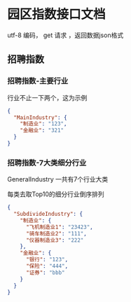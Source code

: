 # 园区指数接口文档

 utf-8 编码， get 请求 ，返回数据json格式

## 招聘指数

### 招聘指数-主要行业

行业不止一下两个，这为示例

```json
{
  "MainIndustry": {
    "制造业": "123",
    "金融业": "321"
  }
}
```

### 招聘指数-7大类细分行业

GeneralIndustry  一共有7个行业大类

每类去取Top10的细分行业倒序排列

```json
{
  "SubdivideIndustry": {
    "制造业": {
      "飞机制造业1": "23423",
      "骑车制造业2": "111",
      "仪器制造业3": "222"
    },
    "金融业": {
      "银行": "123",
      "保险": "444",
      "证券": "bbb"
    }
  }
}
```





